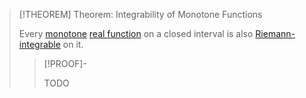 >[!THEOREM] Theorem: Integrability of Monotone Functions
>
>Every [monotone](Monotony%20of%20Real-Valued%20Functions.md) [real function](../Real%20Function.md) on a closed interval is also [Riemann-integrable](../../Integration/Definite%20Integrals/Riemann-Integrability.md) on it.
>
>>[!PROOF]-
>>
>>TODO
>>
>